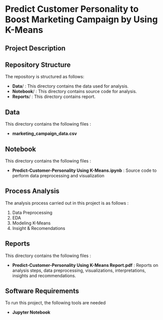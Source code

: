 <p align="center">
  <h1> Predict Customer Personality to Boost Marketing Campaign by Using K-Means </h1>
</p>

## Project Description
<p align="justify">

</p>

## Repository Structure
<p align="justify">
The repository is structured as follows:

  * **Data**/     : This directory contains the data used for analysis.
  * **Notebook**/ : This directory contains source code for analysis.
  * **Reports**/  : This directory contains report.

</p>

## Data
<p align="justify">
This directory contains the following files :

  * **marketing_campaign_data.csv**

</p>

## Notebook
<p align="justify">
This directory contains the following files :
  
  * **Predict-Customer-Personality Using K-Means.ipynb** : Source code to perform data preprocessing and visualization
  
</p>

## Process Analysis
<p align="justify">
The analysis process carried out in this project is as follows :
  
  1. Data Preprocessing
  2. EDA
  3. Modeling K-Means
  4. Insight & Recomendations
  
</p>

## Reports
<p align="justify">
This directory contains the following files :

  * **Predict-Customer-Personality Using K-Means Report.pdf** : Reports on analysis steps, data preprocessing, visualizations, interpretations, insights and recommendations.
</p>

## Software Requirements
<p align="justify">
To run this project, the following tools are needed

  * **Jupyter Notebook**
</p>
